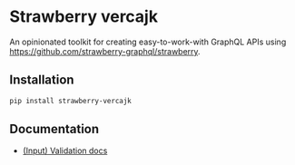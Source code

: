 # Strawberry vercajk
An opinionated toolkit for creating easy-to-work-with GraphQL APIs using https://github.com/strawberry-graphql/strawberry.

## Installation
```bash
pip install strawberry-vercajk
```

## Documentation
- [(Input) Validation docs](./strawberry_vercajk/_validation/README.md)
